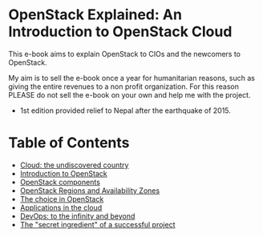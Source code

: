 
# OpenStack Explained: An Introduction to OpenStack Cloud

This e-book aims to explain OpenStack to CIOs and the newcomers to OpenStack.

My aim is to sell the e-book once a year for humanitarian reasons, such as giving the entire revenues to a non profit organization. For this reason PLEASE do not sell the e-book on your own and help me with the project.

* 1st edition provided relief to Nepal after the earthquake of 2015.


# Table of Contents

* [Cloud: the undiscovered country](1_cloud_undiscovered)
* [Introduction to OpenStack](2_introduction_openstack)
* [OpenStack components](3_openstack_components)
* [OpenStack Regions and Availability Zones](3_openstack_regions)
* [The choice in OpenStack](4_openstack_choice)
* [Applications in the cloud](5_cloud_applications)
* [DevOps: to the infinity and beyond](6_devops)
* [The "secret ingredient" of a successful project](7_secret_ingredient)
